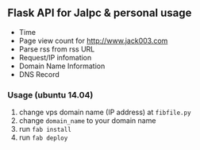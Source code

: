 ## Flask API for Jalpc & personal usage

* Time
* Page view count for <http://www.jack003.com>
* Parse rss from rss URL
* Request/IP infomation
* Domain Name Information
* DNS Record


### Usage (ubuntu 14.04)

1. change vps domain name (IP address) at `fibfile.py`
2. change `domain_name` to your domain name
3. run `fab install`
4. run `fab deploy`
